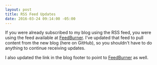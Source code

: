 ```yaml
---
layout: post
title: RSS Feed Updates
date: 2016-03-24 09:14:00 -05:00
---
```


If you were already subscribed to my blog using the RSS feed, you were using the feed available at
[FeedBurner](http://feeds.feedburner.com/ScottDorman). I've updated that feed to pull content from the new blog (here on GitHub), so you shouldn't have to do anything to continue
receiving updates.

I also updated the link in the blog footer to point to [FeedBurner](http://feeds.feedburner.com/ScottDorman) as well.
